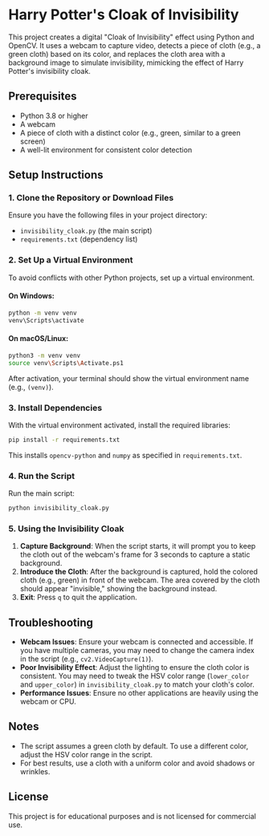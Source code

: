 # Harry Potter's Cloak of Invisibility

This project creates a digital "Cloak of Invisibility" effect using Python and OpenCV. It uses a webcam to capture video, detects a piece of cloth (e.g., a green cloth) based on its color, and replaces the cloth area with a background image to simulate invisibility, mimicking the effect of Harry Potter's invisibility cloak.

## Prerequisites

- Python 3.8 or higher
- A webcam
- A piece of cloth with a distinct color (e.g., green, similar to a green screen)
- A well-lit environment for consistent color detection

## Setup Instructions

### 1. Clone the Repository or Download Files
Ensure you have the following files in your project directory:
- `invisibility_cloak.py` (the main script)
- `requirements.txt` (dependency list)

### 2. Set Up a Virtual Environment
To avoid conflicts with other Python projects, set up a virtual environment.

#### On Windows:
```bash
python -m venv venv
venv\Scripts\activate
```

#### On macOS/Linux:
```bash
python3 -m venv venv
source venv\Scripts\Activate.ps1
```

After activation, your terminal should show the virtual environment name (e.g., `(venv)`).

### 3. Install Dependencies
With the virtual environment activated, install the required libraries:
```bash
pip install -r requirements.txt
```

This installs `opencv-python` and `numpy` as specified in `requirements.txt`.

### 4. Run the Script
Run the main script:
```bash
python invisibility_cloak.py
```

### 5. Using the Invisibility Cloak
1. **Capture Background**: When the script starts, it will prompt you to keep the cloth out of the webcam's frame for 3 seconds to capture a static background.
2. **Introduce the Cloth**: After the background is captured, hold the colored cloth (e.g., green) in front of the webcam. The area covered by the cloth should appear "invisible," showing the background instead.
3. **Exit**: Press `q` to quit the application.

## Troubleshooting
- **Webcam Issues**: Ensure your webcam is connected and accessible. If you have multiple cameras, you may need to change the camera index in the script (e.g., `cv2.VideoCapture(1)`).
- **Poor Invisibility Effect**: Adjust the lighting to ensure the cloth color is consistent. You may need to tweak the HSV color range (`lower_color` and `upper_color`) in `invisibility_cloak.py` to match your cloth's color.
- **Performance Issues**: Ensure no other applications are heavily using the webcam or CPU.

## Notes
- The script assumes a green cloth by default. To use a different color, adjust the HSV color range in the script.
- For best results, use a cloth with a uniform color and avoid shadows or wrinkles.

## License
This project is for educational purposes and is not licensed for commercial use.